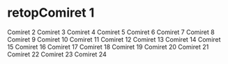 # retopComiret 1
Comiret 2
Comiret 3
Comiret 4
Comiret 5
Comiret 6
Comiret 7
Comiret 8
Comiret 9
Comiret 10
Comiret 11
Comiret 12
Comiret 13
Comiret 14
Comiret 15
Comiret 16
Comiret 17
Comiret 18
Comiret 19
Comiret 20
Comiret 21
Comiret 22
Comiret 23
Comiret 24
